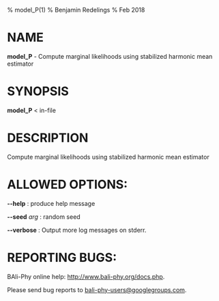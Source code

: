 % model_P(1)
% Benjamin Redelings
% Feb 2018

# NAME

**model_P** - Compute marginal likelihoods using stabilized harmonic mean estimator

# SYNOPSIS

**model_P** < in-file

# DESCRIPTION

Compute marginal likelihoods using stabilized harmonic mean estimator

# ALLOWED OPTIONS:
**--help**
: produce help message

**--seed** _arg_
: random seed

**--verbose**
: Output more log messages on stderr.


# REPORTING BUGS:
 BAli-Phy online help: <http://www.bali-phy.org/docs.php>.

Please send bug reports to <bali-phy-users@googlegroups.com>.

